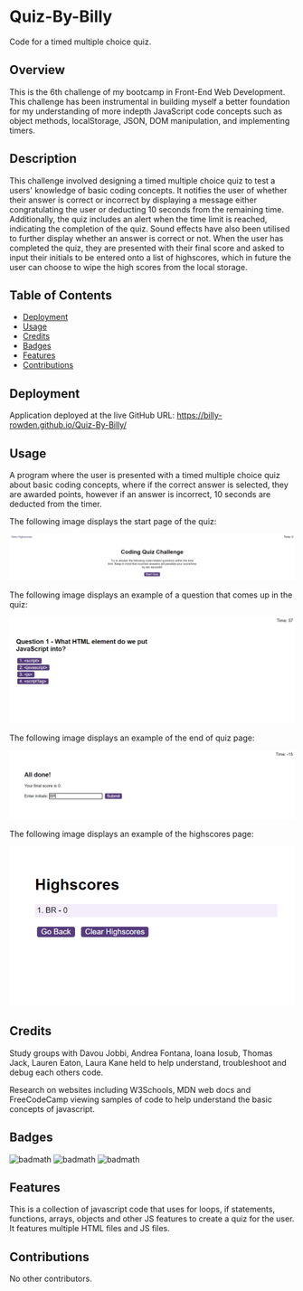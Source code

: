 # Quiz-By-Billy
Code for a timed multiple choice quiz.
## Overview
 This is the 6th challenge of my bootcamp in Front-End Web Development. This challenge has been instrumental in building myself a better foundation for my understanding of more indepth JavaScript code concepts such as object methods, localStorage, JSON, DOM manipulation, and implementing timers.

## Description
This challenge involved designing a timed multiple choice quiz to test a users' knowledge of basic coding concepts. It notifies the user of whether their answer is correct or incorrect by displaying a message either congratulating the user or deducting 10 seconds from the remaining time. Additionally, the quiz includes an alert when the time limit is reached, indicating the completion of the quiz. Sound effects have also been utilised to further display whether an answer is correct or not.
When the user has completed the quiz, they are presented with their final score and asked to input their initials to be entered onto a list of highscores, which in future the user can choose to wipe the high scores from the local storage. 

## Table of Contents

* [Deployment](#Deployment)
* [Usage](#Usage)
* [Credits](#Credits)
* [Badges](#Badges)
* [Features](#Features)
* [Contributions](#Contributions)

## Deployment

Application deployed at the live GitHub URL: https://billy-rowden.github.io/Quiz-By-Billy/

## Usage 

A program where the user is presented with a timed multiple choice quiz about basic coding concepts, where if the correct answer is selected, they are awarded points, however if an answer is incorrect, 10 seconds are deducted from the timer. 

The following image displays the start page of the quiz: 

![Alt text](/assets/images/startpage-img.png)

The following image displays an example of a question that comes up in the quiz: 

![Alt text](/assets/images/question-img.png)

The following image displays an example of the end of quiz page: 

![Alt text](/assets/images/endpage-img.png)

The following image displays an example of the highscores page:

![Alt text](/assets/images/highscores-img.png)


## Credits

Study groups with Davou Jobbi, Andrea Fontana, Ioana Iosub, Thomas Jack, Lauren Eaton, Laura Kane held to help understand, troubleshoot and debug each others code.

Research on websites including W3Schools, MDN web docs and FreeCodeCamp viewing samples of code to help understand the basic concepts of javascript.

## Badges

![badmath](https://img.shields.io/badge/Javascript-70.5-blue)
![badmath](https://img.shields.io/badge/HTML-19.3-orange)
![badmath](https://img.shields.io/badge/CSS-10.2-purple)

## Features

This is a collection of javascript code that uses for loops, if statements, functions, arrays, objects and other JS features to create a quiz for the user. It features multiple HTML files and JS files. 

## Contributions

No other contributors.